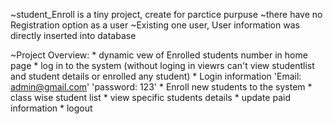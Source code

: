  ~student_Enroll is a tiny project, create for parctice purpuse 
 ~there have no Registration option as a user
 ~Existing one user, User information was directly inserted into database
 
 ~Project Overview: 
       * dynamic vew of Enrolled students number in home page
       * log in to the system (without loging in viewrs can't view studentlist and student details or enrolled any student)
       * Login information 'Email: admin@gmail.com' 'password: 123'
       * Enroll new students to the system
       * class wise student list
       * view specific students details
       * update paid information
       * logout 
       
